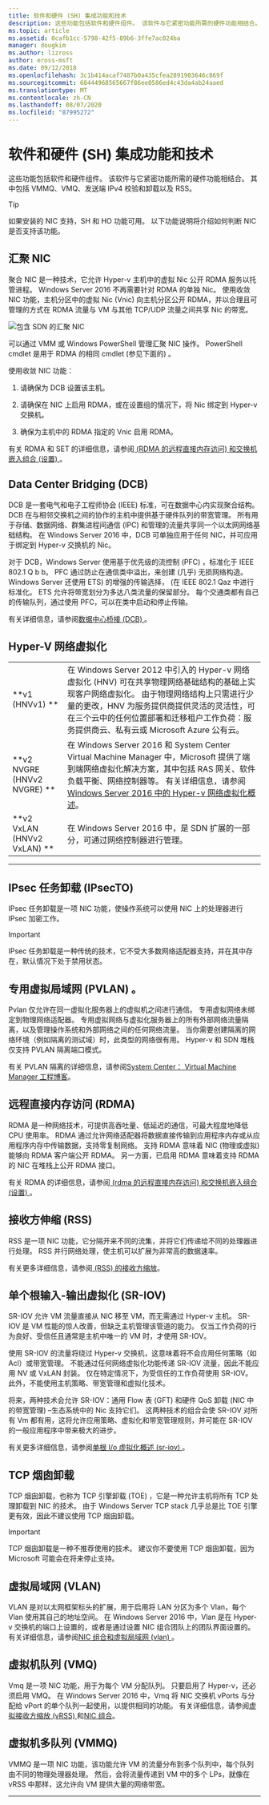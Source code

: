 ```yaml
---
title: 软件和硬件 (SH) 集成功能和技术
description: 这些功能包括软件和硬件组件。 该软件与它紧密功能所需的硬件功能相结合。 其中包括 VMMQ、VMQ、发送端 IPv4 校验和卸载以及 RSS。
ms.topic: article
ms.assetid: 0cafb1cc-5798-42f5-89b6-3ffe7ac024ba
manager: dougkim
ms.author: lizross
author: eross-msft
ms.date: 09/12/2018
ms.openlocfilehash: 3c1b414acaf7487b0a435cfea2891903646c869f
ms.sourcegitcommit: 68444968565667f86ee0586ed4c43da4ab24aaed
ms.translationtype: MT
ms.contentlocale: zh-CN
ms.lasthandoff: 08/07/2020
ms.locfileid: "87995272"
---
```

# <a name="software-and-hardware-sh-integrated-features-and-technologies"></a>软件和硬件 (SH) 集成功能和技术

这些功能包括软件和硬件组件。 该软件与它紧密功能所需的硬件功能相结合。 其中包括 VMMQ、VMQ、发送端 IPv4 校验和卸载以及 RSS。

>[!TIP]
>如果安装的 NIC 支持，SH 和 HO 功能可用。 以下功能说明将介绍如何判断 NIC 是否支持该功能。

## <a name="converged-nic"></a>汇聚 NIC

聚合 NIC 是一种技术，它允许 Hyper-v 主机中的虚拟 Nic 公开 RDMA 服务以托管进程。 Windows Server 2016 不再需要针对 RDMA 的单独 Nic。 使用收敛 NIC 功能，主机分区中的虚拟 Nic (Vnic) 向主机分区公开 RDMA，并以合理且可管理的方式在 RDMA 流量与 VM 与其他 TCP/UDP 流量之间共享 Nic 的带宽。

![包含 SDN 的汇聚 NIC](../../media/Converged-NIC/conv-nic-sdn.png)

可以通过 VMM 或 Windows PowerShell 管理汇聚 NIC 操作。 PowerShell cmdlet 是用于 RDMA 的相同 cmdlet (参见下面的) 。

使用收敛 NIC 功能：

1.  请确保为 DCB 设置该主机。

2.  请确保在 NIC 上启用 RDMA，或在设置组的情况下，将 Nic 绑定到 Hyper-v 交换机。

3.  确保为主机中的 RDMA 指定的 Vnic 启用 RDMA。

有关 RDMA 和 SET 的详细信息，请参阅[ (RDMA 的远程直接内存访问) 和交换机嵌入组合 (设置) ](../../../virtualization/hyper-v-virtual-switch/rdma-and-switch-embedded-teaming.md)。

## <a name="data-center-bridging-dcb"></a>Data Center Bridging (DCB)

DCB 是一套电气和电子工程师协会 (IEEE) 标准，可在数据中心内实现聚合结构。 DCB 在与相邻交换机之间的协作的主机中提供基于硬件队列的带宽管理。 所有用于存储、数据网络、群集进程间通信 (IPC) 和管理的流量共享同一个以太网网络基础结构。 在 Windows Server 2016 中，DCB 可单独应用于任何 NIC，并可应用于绑定到 Hyper-v 交换机的 Nic。

对于 DCB，Windows Server 使用基于优先级的流控制 (PFC) ，标准化于 IEEE 802.1 Q b b。 PFC 通过防止在通信类中溢出，来创建 (几乎) 无损网络构造。 Windows Server 还使用 ETS) 的增强的传输选择， (在 IEEE 802.1 Qaz 中进行标准化。 ETS 允许将带宽划分为多达八类流量的保留部分。 每个交通类都有自己的传输队列，通过使用 PFC，可以在类中启动和停止传输。

有关详细信息，请参阅[数据中心桥接 (DCB) ](../dcb/dcb-top.md)。

## <a name="hyper-v-network-virtualization"></a>Hyper-V 网络虚拟化

|                            |                                                                                                                                                                                                                                                                                                                                                                                                                                                                                      |
|----------------------------|--------------------------------------------------------------------------------------------------------------------------------------------------------------------------------------------------------------------------------------------------------------------------------------------------------------------------------------------------------------------------------------------------------------------------------------------------------------------------------------|
|       **v1 (HNVv1) **       |                     在 Windows Server 2012 中引入的 Hyper-v 网络虚拟化 (HNV) 可在共享物理网络基础结构的基础上实现客户网络虚拟化。 由于物理网络结构上只需进行少量的更改，HNV 为服务提供商提供灵活的灵活性，可在三个云中的任何位置部署和迁移租户工作负荷：服务提供商云、私有云或 Microsoft Azure 公有云。                     |
| **v2 NVGRE (HNVv2 NVGRE) ** | 在 Windows Server 2016 和 System Center Virtual Machine Manager 中，Microsoft 提供了端到端网络虚拟化解决方案，其中包括 RAS 网关、软件负载平衡、网络控制器等。 有关详细信息，请参阅[Windows Server 2016 中的 Hyper-v 网络虚拟化概述](../../sdn/technologies/hyper-v-network-virtualization/hyperv-network-virtualization-overview-windows-server.md)。 |
| **v2 VxLAN (HNVv2 VxLAN) ** |                                                                                                                                                                                        在 Windows Server 2016 中，是 SDN 扩展的一部分，可通过网络控制器进行管理。                                                                                                                                                                                        |

---

## <a name="ipsec-task-offload-ipsecto"></a>IPsec 任务卸载 (IPsecTO) 

IPsec 任务卸载是一项 NIC 功能，使操作系统可以使用 NIC 上的处理器进行 IPsec 加密工作。

>[!IMPORTANT]
>IPsec 任务卸载是一种传统的技术，它不受大多数网络适配器支持，并在其中存在，默认情况下处于禁用状态。

## <a name="private-virtual-local-area-network-pvlan"></a>专用虚拟局域网 (PVLAN) 。

Pvlan 仅允许在同一虚拟化服务器上的虚拟机之间进行通信。 专用虚拟网络未绑定到物理网络适配器。 专用虚拟网络与虚拟化服务器上的所有外部网络流量隔离，以及管理操作系统和外部网络之间的任何网络流量。 当你需要创建隔离的网络环境（例如隔离的测试域）时，此类型的网络很有用。 Hyper-v 和 SDN 堆栈仅支持 PVLAN 隔离端口模式。

有关 PVLAN 隔离的详细信息，请参阅[System Center： Virtual Machine Manager 工程博客](https://blogs.technet.microsoft.com/scvmm/2013/06/04/logical-networks-part-iv-pvlan-isolation/)。

## <a name="remote-direct-memory-access-rdma"></a>远程直接内存访问 (RDMA)

RDMA 是一种网络技术，可提供高吞吐量、低延迟的通信，可最大程度地降低 CPU 使用率。 RDMA 通过允许网络适配器将数据直接传输到应用程序内存或从应用程序内存中传输数据，支持零复制网络。 支持 RDMA 意味着 NIC (物理或虚拟) 能够向 RDMA 客户端公开 RDMA。 另一方面，已启用 RDMA 意味着支持 RDMA 的 NIC 在堆栈上公开 RDMA 接口。

有关 RDMA 的详细信息，请参阅[ (rdma 的远程直接内存访问) 和交换机嵌入组合 (设置) ](../../../virtualization/hyper-v-virtual-switch/rdma-and-switch-embedded-teaming.md)。

## <a name="receive-side-scaling-rss"></a>接收方伸缩 (RSS)

RSS 是一项 NIC 功能，它分隔开来不同的流集，并将它们传递给不同的处理器进行处理。 RSS 并行网络处理，使主机可以扩展为非常高的数据速率。

有关更多详细信息，请参阅[ (RSS) 的接收方缩放](/windows-hardware/drivers/network/introduction-to-receive-side-scaling)。

## <a name="single-root-input-output-virtualization-sr-iov"></a>单个根输入-输出虚拟化 (SR-IOV) 

SR-IOV 允许 VM 流量直接从 NIC 移至 VM，而无需通过 Hyper-v 主机。 SR-IOV 是 VM 性能的惊人改善，但缺乏主机管理该管道的能力。 仅当工作负荷的行为良好、受信任且通常是主机中唯一的 VM 时，才使用 SR-IOV。

使用 SR-IOV 的流量将绕过 Hyper-v 交换机，这意味着将不会应用任何策略（如 Acl）或带宽管理。 不能通过任何网络虚拟化功能传递 SR-IOV 流量，因此不能应用 NV 或 VxLAN 封装。 仅在特定情况下，为受信任的工作负荷使用 SR-IOV。 此外，不能使用主机策略、带宽管理和虚拟化技术。

将来，两种技术会允许 SR-IOV：通用 Flow 表 (GFT) 和硬件 QoS 卸载 (NIC 中的带宽管理) –生态系统中的 Nic 支持它们。 这两种技术的组合会使 SR-IOV 对所有 Vm 都有用，这将允许应用策略、虚拟化和带宽管理规则，并可能在 SR-IOV 的一般应用程序中带来极大的进步。

有关更多详细信息，请参阅[单根 I/o 虚拟化概述 (sr-iov) ](/windows-hardware/drivers/network/overview-of-single-root-i-o-virtualization--sr-iov-)。

## <a name="tcp-chimney-offload"></a>TCP 烟囱卸载

TCP 烟囱卸载，也称为 TCP 引擎卸载 (TOE) ，它是一种允许主机将所有 TCP 处理卸载到 NIC 的技术。 由于 Windows Server TCP stack 几乎总是比 TOE 引擎更有效，因此不建议使用 TCP 烟囱卸载。

>[!IMPORTANT]
>TCP 烟囱卸载是一种不推荐使用的技术。 建议你不要使用 TCP 烟囱卸载，因为 Microsoft 可能会在将来停止支持。

## <a name="virtual-local-area-network-vlan"></a>虚拟局域网 (VLAN) 

VLAN 是对以太网框架标头的扩展，用于启用将 LAN 分区为多个 Vlan，每个 Vlan 使用其自己的地址空间。 在 Windows Server 2016 中，Vlan 是在 Hyper-v 交换机的端口上设置的，或者是通过设置 NIC 组合团队上的团队界面设置的。 有关详细信息，请参阅[NIC 组合和虚拟局域网 (vlan) ](../nic-teaming/nic-teaming.md)。

## <a name="virtual-machine-queue-vmq"></a>虚拟机队列 (VMQ)

Vmq 是一项 NIC 功能，用于为每个 VM 分配队列。 只要启用了 Hyper-v，还必须启用 VMQ。 在 Windows Server 2016 中，Vmq 将 NIC 交换机 vPorts 与分配给 vPort 的单个队列一起使用，以提供相同的功能。 有关详细信息，请参阅[虚拟接收方缩放 (vRSS) ](../vrss/vrss-top.md)和[NIC 组合](../nic-teaming/nic-teaming.md)。

## <a name="virtual-machine-multi-queue-vmmq"></a>虚拟机多队列 (VMMQ) 

VMMQ 是一项 NIC 功能，该功能允许 VM 的流量分布到多个队列中，每个队列由不同的物理处理器处理。 然后，会将流量传递到 VM 中的多个 LPs，就像在 vRSS 中那样，这允许向 VM 提供大量的网络带宽。

---